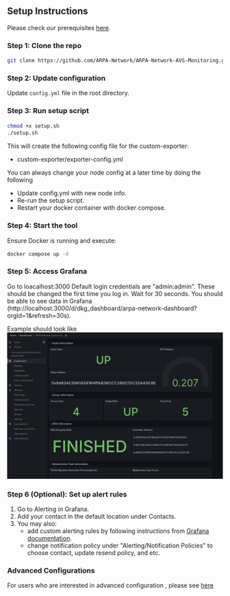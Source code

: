 ## Setup Instructions

Please check our prerequisites [here](https://github.com/ARPA-Network/BLS-TSS-Network/blob/main/docs/eigenlayer-onboarding.md#prerequisites).

### Step 1: Clone the repo

```bash
git clone https://github.com/ARPA-Network/ARPA-Network-AVS-Monitoring.git
```

### Step 2: Update configuration

Update `config.yml` file in the root directory.

### Step 3: Run setup script

```bash
chmod +x setup.sh
./setup.sh
```

This will create the following config file for the custom-exporter:
- custom-exporter/exporter-config.yml

You can always change your node config at a later time by doing the following
- Update config.yml with new node info.
- Re-run the setup script.
- Restart your docker container with docker compose.

### Step 4: Start the tool

Ensure Docker is running and execute:

```bash
docker compose up -d
```

### Step 5: Access Grafana

Go to loacalhost:3000 
Default login credentials are "admin:admin". These should be changed the first time you log in.
Wait for 30 seconds. You should be able to see data in Grafana (http://localhost:3000/d/dkg_dashboard/arpa-network-dashboard?orgId=1&refresh=30s). 

Example should look like ![dashboard example](./pictures/dashboard-example.png "dashboard example")

### Step 6 (Optional): Set up alert rules

1. Go to Alerting in Grafana.
2. Add your contact in the default location under Contacts.
3. You may also:
    - add custom alerting rules by following instructions from [Grafana documentation](https://grafana.com/docs/grafana/latest/alerting/).
    - change notification policy under "Alerting/Notification Policies" to choose contact, update resend policy, and etc. 


### Advanced Configurations

For users who are interested in advanced configuration , please see [here](./advanced-config-operations.md)